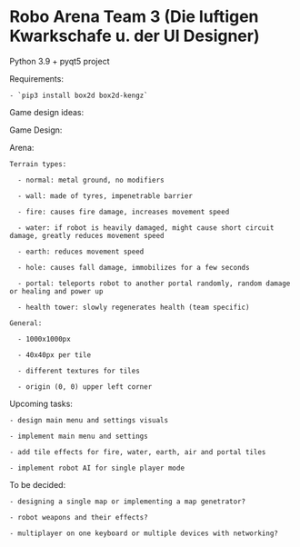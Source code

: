 # Robo Arena Team 3 (Die luftigen Kwarkschafe u. der UI Designer)

Python 3.9 + pyqt5 project

Requirements:

    - `pip3 install box2d box2d-kengz`

Game design ideas:
  
  Game Design:
    
    
  
  Arena:
    
    Terrain types:
      
      - normal: metal ground, no modifiers
      
      - wall: made of tyres, impenetrable barrier
      
      - fire: causes fire damage, increases movement speed
      
      - water: if robot is heavily damaged, might cause short circuit damage, greatly reduces movement speed
      
      - earth: reduces movement speed
      
      - hole: causes fall damage, immobilizes for a few seconds
      
      - portal: teleports robot to another portal randomly, random damage or healing and power up
      
      - health tower: slowly regenerates health (team specific)
      
    General:
      
      - 1000x1000px
      
      - 40x40px per tile
      
      - different textures for tiles
      
      - origin (0, 0) upper left corner



Upcoming tasks:

    - design main menu and settings visuals

    - implement main menu and settings

    - add tile effects for fire, water, earth, air and portal tiles

    - implement robot AI for single player mode

To be decided:

    - designing a single map or implementing a map genetrator?

    - robot weapons and their effects?

    - multiplayer on one keyboard or multiple devices with networking?
